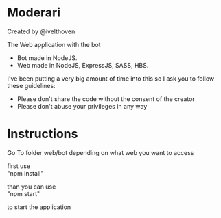 # Moderari
Created by @ivelthoven

The Web application with the bot

*   Bot made in NodeJS.
*   Web made in NodeJS, ExpressJS, SASS, HBS.




I've been putting a very big amount of time into this so I ask you to follow these guidelines:

*   Please don't share the code without the consent of the creator
*   Please don't abuse your privileges in any way

# Instructions

Go To folder web/bot depending on what web you want to access

first use   
"npm install"

than you can use    
"npm start"

to start the application
